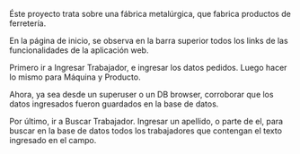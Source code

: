 Éste proyecto trata sobre una fábrica metalúrgica, que fabrica productos de ferretería.

En la página de inicio, se observa en la barra superior todos los links de las funcionalidades de la aplicación web.

Primero ir a Ingresar Trabajador, e ingresar los datos pedidos.
Luego hacer lo mismo para Máquina y Producto.

Ahora, ya sea desde un superuser o un DB browser, corroborar que los datos ingresados fueron guardados en la base de datos.

Por último, ir a Buscar Trabajador. Ingresar un apellido, o parte de el, para buscar en la base de datos todos los trabajadores que contengan el texto ingresado en el campo.